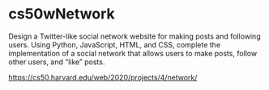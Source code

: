 # cs50wNetwork

Design a Twitter-like social network website for making posts and following users. Using Python, JavaScript, HTML, and CSS, complete the implementation of a social network that allows users to make posts, follow other users, and “like” posts.

https://cs50.harvard.edu/web/2020/projects/4/network/
